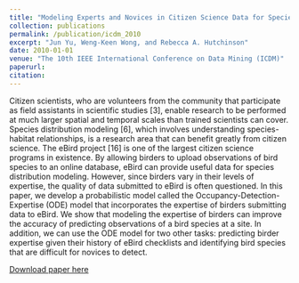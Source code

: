 ```yaml
---
title: "Modeling Experts and Novices in Citizen Science Data for Species Distribution Modeling."
collection: publications
permalink: /publication/icdm_2010
excerpt: "Jun Yu, Weng-Keen Wong, and Rebecca A. Hutchinson"
date: 2010-01-01
venue: "The 10th IEEE International Conference on Data Mining (ICDM)"
paperurl:
citation:
---
```

Citizen scientists, who are volunteers from the community that participate as field assistants in scientific studies [3], enable research to be performed at much larger spatial and temporal scales than trained scientists can cover. Species distribution modeling [6], which involves understanding species-habitat relationships, is a research area that can benefit greatly from citizen science. The eBird project [16] is one of the largest citizen science programs in existence. By allowing birders to upload observations of bird species to an online database, eBird can provide useful data for species distribution modeling. However, since birders vary in their levels of expertise, the quality of data submitted to eBird is often questioned. In this paper, we develop a probabilistic model called the Occupancy-Detection-Expertise (ODE) model that incorporates the expertise of birders submitting data to eBird. We show that modeling the expertise of birders can improve the accuracy of predicting observations of a bird species at a site. In addition, we can use the ODE model for two other tasks: predicting birder expertise given their history of eBird checklists and identifying bird species that are difficult for novices to detect.

[Download paper here](https://github.com/zariable/zariable.github.io/blob/master/files/icdm_2010.pdf)
